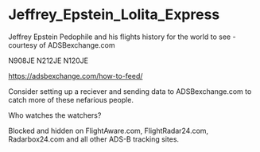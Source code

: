 # Jeffrey_Epstein_Lolita_Express
Jeffrey Epstein Pedophile and his flights history for the world to see - courtesy of ADSBexchange.com

N908JE
N212JE 
N120JE

https://adsbexchange.com/how-to-feed/

Consider setting up a reciever and sending data to ADSBexchange.com to catch more of these nefarious people.

Who watches the watchers?

Blocked and hidden on FlightAware.com, FlightRadar24.com, Radarbox24.com and all other ADS-B tracking sites.


